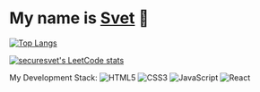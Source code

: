 # My name is <a href="http://www.mursvet.ru">Svet</a> 👋
[![Top Langs](https://github-readme-stats.vercel.app/api/top-langs/?username=securesvet)](https://github.com/securesvet/github-readme-stats)

[![securesvet's LeetCode stats](https://leetcode-stats-six.vercel.app/api?username=securesvet)](https://github.com/securesvet/leetcode-stats)

My Development Stack:
![HTML5](https://img.shields.io/badge/html5-%23E34F26.svg?style=for-the-badge&logo=html5&logoColor=white) ![CSS3](https://img.shields.io/badge/css3-%231572B6.svg?style=for-the-badge&logo=css3&logoColor=white) ![JavaScript](https://img.shields.io/badge/javascript-%23323330.svg?style=for-the-badge&logo=javascript&logoColor=%23F7DF1E) ![React](https://img.shields.io/badge/react-%2320232a.svg?style=for-the-badge&logo=react&logoColor=%2361DAFB)
